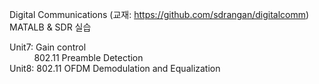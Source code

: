 Digital Communications (교재: https://github.com/sdrangan/digitalcomm) \
MATALB & SDR 실습

Unit7: Gain control \
&nbsp;&nbsp;&nbsp;&nbsp;&nbsp;&nbsp;&nbsp;&nbsp;&nbsp;&nbsp;802.11 Preamble Detection \
Unit8: 802.11 OFDM Demodulation and Equalization

